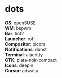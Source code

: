# dots

**OS**:            openSUSE  
**WM**:            bspwm  
**Bar**:           tint2  
**Launcher**:      rofi  
**Compositor**:    picom  
**Notifications**: dunst  
**Terminal**:      alacritty  
**GTK**:           plata-noir-compact  
**Icons**:         deepin  
**Cursor**:        adwaita  
